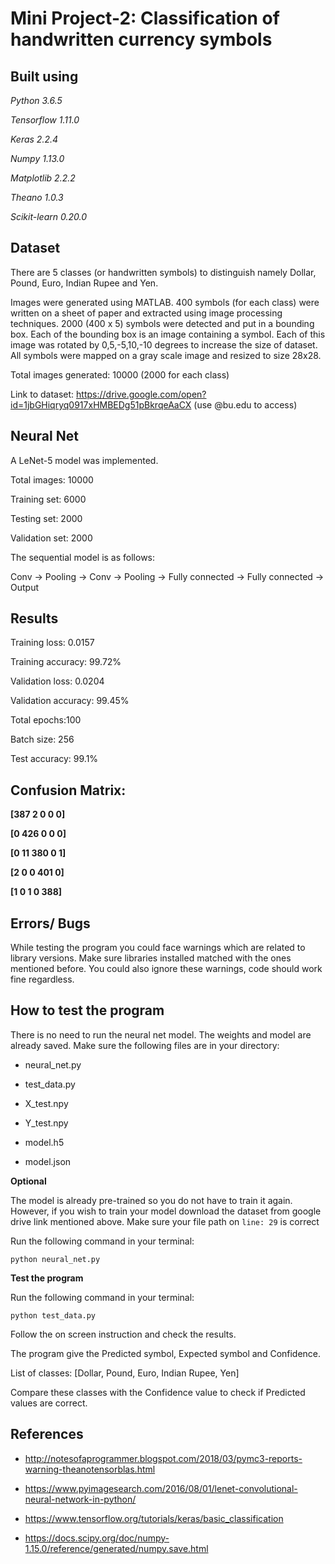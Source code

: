 # Mini Project-2: Classification of handwritten currency symbols

## Built using
*Python 3.6.5*

*Tensorflow 1.11.0*

*Keras 2.2.4*

*Numpy 1.13.0*

*Matplotlib 2.2.2*

*Theano 1.0.3*

*Scikit-learn 0.20.0*

## Dataset

There are 5 classes (or handwritten symbols) to distinguish namely Dollar, Pound, Euro, Indian Rupee and Yen.

Images were generated using MATLAB. 400 symbols (for each class) were written on a sheet of paper and extracted using image processing techniques. 2000 (400 x 5) symbols were detected and put in a bounding box. Each of the bounding box is an image containing a symbol. Each of this image was rotated by 0,5,-5,10,-10 degrees to increase the size of dataset. All symbols were mapped on a gray scale image and resized to size 28x28. 

Total images generated: 10000 (2000 for each class)

Link to dataset: https://drive.google.com/open?id=1jbGHiqryq0917xHMBEDg51pBkrqeAaCX (use @bu.edu to access)

## Neural Net

A LeNet-5 model was implemented.

Total images: 10000

Training set: 6000

Testing set: 2000

Validation set: 2000

The sequential model is as follows:

Conv → Pooling → Conv → Pooling → Fully connected → Fully connected → Output

## Results

Training loss: 0.0157

Training accuracy: 99.72%

Validation loss: 0.0204

Validation accuracy: 99.45%

Total epochs:100

Batch size: 256

Test accuracy: 99.1%


## Confusion Matrix:

**[387  2   0   0   0]**

**[0   426  0   0   0]**
 
**[0   11  380  0   1]**
 
**[2   0   0  401   0]**
 
**[1   0   1   0  388]**

## Errors/ Bugs

While testing the program you could face warnings which are related to library versions. Make sure libraries installed matched with the ones mentioned before. You could also ignore these warnings, code should work fine regardless.

## How to test the program

There is no need to run the neural net model. The weights and model are already saved. Make sure the following files are in your directory:

* neural_net.py

* test_data.py

* X_test.npy

* Y_test.npy

* model.h5

* model.json

**Optional**

The model is already pre-trained so you do not have to train it again. However, if you wish to train your model download the dataset from google drive link mentioned above. Make sure your file path on ``` line: 29 ``` is correct

Run the following command in your terminal:
```
python neural_net.py
```

**Test the program**

Run the following command in your terminal:
```
python test_data.py
```

Follow the on screen instruction and check the results.

The program give the Predicted symbol, Expected symbol and Confidence. 

List of classes: [Dollar, Pound, Euro, Indian Rupee, Yen]

Compare these classes with the Confidence value to check if Predicted values are correct.

## References

* http://notesofaprogrammer.blogspot.com/2018/03/pymc3-reports-warning-theanotensorblas.html

* https://www.pyimagesearch.com/2016/08/01/lenet-convolutional-neural-network-in-python/

* https://www.tensorflow.org/tutorials/keras/basic_classification

* https://docs.scipy.org/doc/numpy-1.15.0/reference/generated/numpy.save.html
